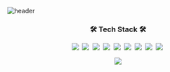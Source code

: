 <!--
![header](https://capsule-render.vercel.app/api?type=wave&color=D6F1F3&height=300&section=header&text=Jaeyoung%20Jung&fontColor=F9FEFE&fontSize=60)

<img src="https://img.shields.io/badge/Python-3766AB?style=flat-square&logo=Python&logoColor=white"/></a>&nbsp 
-->

![header](https://capsule-render.vercel.app/api?type=soft&color=FEF9E7&height=150&section=header&text=Jaeyoung%20Jung&fontColor=black&fontSize=60&animation=twinkling)

<h3 align="center">🛠 Tech Stack 🛠</h3>

<p align="center">
  <img src="https://img.shields.io/badge/Python-3766AB?style=flat&logo=Python&logoColor=white"/></a>&nbsp
  <img src="https://img.shields.io/badge/Pandas-150458?style=flat&logo=pandas&logoColor=white"/></a>&nbsp 
  <img src="https://img.shields.io/badge/NumPy-013243?style=flat&logo=Numpy&logoColor=white"/></a>&nbsp
  <img src="https://img.shields.io/badge/TensorFlow-FF6F00?style=flat&logo=TensorFlow&logoColor=white"/></a>&nbsp
  <img src="https://img.shields.io/badge/Tableau-E97627?style=flat&logo=Tableau&logoColor=white"/></a>&nbsp 
  <img src="https://img.shields.io/badge/Streamlit-FF4B4B?style=flat&logo=Streamlit&logoColor=white"/></a>&nbsp  
  <img src="https://img.shields.io/badge/Mysql-E6B91E?style=flat&logo=MySql&logoColor=white"/></a>&nbsp 
  <img src="https://img.shields.io/badge/HTML5-E34F26?style=flat&logo=HTML5&logoColor=white"/></a>&nbsp 
  <img src="https://img.shields.io/badge/css-1572B6?style=flat&logo=css3&logoColor=white"/></a>&nbsp 
</p>

<p align="center">
  <a href="https://hits.seeyoufarm.com"><img src="https://hits.seeyoufarm.com/api/count/incr/badge.svg?url=https%3A%2F%2Fgithub.com%2Fj-jae0&count_bg=%23F9E79F&title_bg=%23706F6F&icon=&icon_color=%23E7E7E7&title=visitors&edge_flat=false"/></a>
</p>
